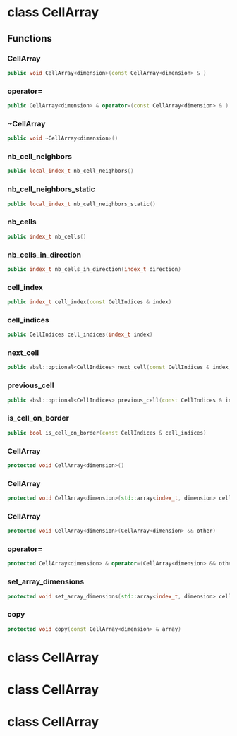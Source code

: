 # class CellArray


## Functions

### CellArray

```cpp
public void CellArray<dimension>(const CellArray<dimension> & )
```


### operator=

```cpp
public CellArray<dimension> & operator=(const CellArray<dimension> & )
```


### ~CellArray

```cpp
public void ~CellArray<dimension>()
```


### nb_cell_neighbors

```cpp
public local_index_t nb_cell_neighbors()
```


### nb_cell_neighbors_static

```cpp
public local_index_t nb_cell_neighbors_static()
```


### nb_cells

```cpp
public index_t nb_cells()
```


### nb_cells_in_direction

```cpp
public index_t nb_cells_in_direction(index_t direction)
```


### cell_index

```cpp
public index_t cell_index(const CellIndices & index)
```

### cell_indices

```cpp
public CellIndices cell_indices(index_t index)
```

### next_cell

```cpp
public absl::optional<CellIndices> next_cell(const CellIndices & index, index_t direction)
```


### previous_cell

```cpp
public absl::optional<CellIndices> previous_cell(const CellIndices & index, index_t direction)
```


### is_cell_on_border

```cpp
public bool is_cell_on_border(const CellIndices & cell_indices)
```


### CellArray

```cpp
protected void CellArray<dimension>()
```


### CellArray

```cpp
protected void CellArray<dimension>(std::array<index_t, dimension> cells_number)
```


### CellArray

```cpp
protected void CellArray<dimension>(CellArray<dimension> && other)
```


### operator=

```cpp
protected CellArray<dimension> & operator=(CellArray<dimension> && other)
```


### set_array_dimensions

```cpp
protected void set_array_dimensions(std::array<index_t, dimension> cells_number)
```


### copy

```cpp
protected void copy(const CellArray<dimension> & array)
```




# class CellArray


# class CellArray


# class CellArray


